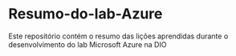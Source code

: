# Resumo-do-lab-Azure
Este repositório contém o resumo das lições aprendidas durante o desenvolvimento do lab Microsoft Azure na DIO
